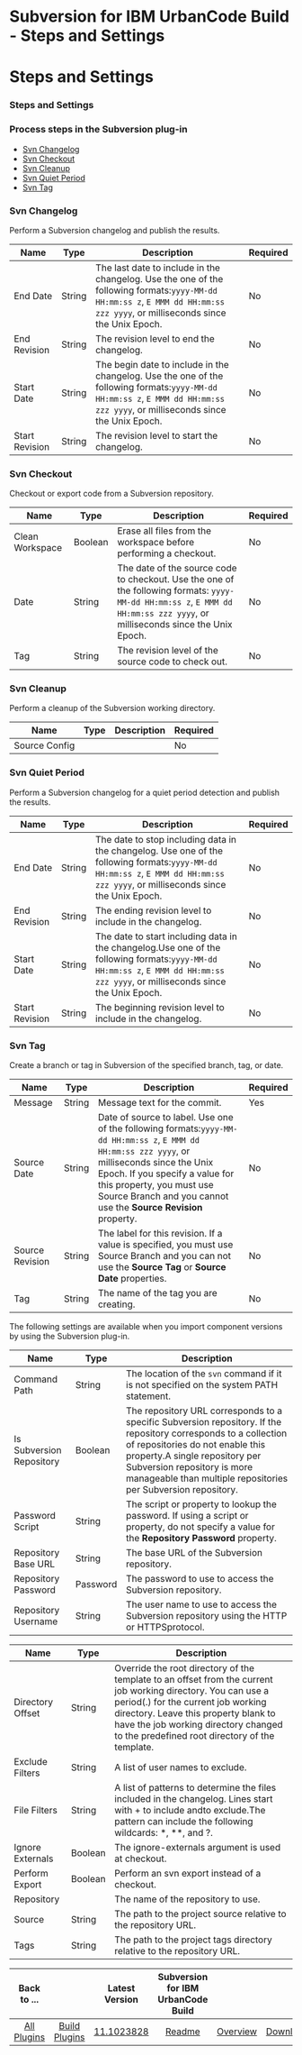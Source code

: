 
Subversion for IBM UrbanCode Build - Steps and Settings
=======================================================

# Steps and Settings



### Steps and Settings




 



### Process steps in the Subversion plug-in


* [Svn Changelog](#svn_changelog)
* [Svn Checkout](#svn_checkout)
* [Svn Cleanup](#svn_cleanup)
* [Svn Quiet Period](#svn_quiet_period)
* [Svn Tag](#svn_tag)




### Svn Changelog


Perform a Subversion changelog and publish the results.




| Name | Type | Description | Required |
| --- | --- | --- | --- |
| End Date | String | The last date to include in the changelog. Use the one of the following formats:`yyyy-MM-dd HH:mm:ss z`, `E MMM dd HH:mm:ss zzz yyyy`, or milliseconds since the Unix Epoch. | No |
| End Revision | String | The revision level to end the changelog. | No |
| Start Date | String | The begin date to include in the changelog. Use the one of the following formats:`yyyy-MM-dd HH:mm:ss z`, `E MMM dd HH:mm:ss zzz yyyy`, or milliseconds since the Unix Epoch. | No |
| Start Revision | String | The revision level to start the changelog. | No |


### Svn Checkout


Checkout or export code from a Subversion repository.




| Name | Type | Description | Required |
| --- | --- | --- | --- |
| Clean Workspace | Boolean | Erase all files from the workspace before performing a checkout. | No |
| Date | String | The date of the source code to checkout. Use the one of the following formats: `yyyy-MM-dd HH:mm:ss z`, `E MMM dd HH:mm:ss zzz yyyy`, or milliseconds since the Unix Epoch. | No |
| Tag | String | The revision level of the source code to check out. | No |


### Svn Cleanup


Perform a cleanup of the Subversion working directory.





| Name | Type | Description | Required |
| --- | --- | --- | --- |
| Source Config |  |  | No |


### Svn Quiet Period


Perform a Subversion changelog for a quiet period detection and publish the results.





| Name | Type | Description | Required |
| --- | --- | --- | --- |
| End Date | String | The date to stop including data in the changelog. Use one of the following formats:`yyyy-MM-dd HH:mm:ss z`, `E MMM dd HH:mm:ss zzz yyyy`, or milliseconds since the Unix Epoch. | No |
| End Revision | String | The ending revision level to include in the changelog. | No |
| Start Date | String | The date to start including data in the changelog.Use one of the following formats:`yyyy-MM-dd HH:mm:ss z`, `E MMM dd HH:mm:ss zzz yyyy`, or milliseconds since the Unix Epoch. | No |
| Start Revision | String | The beginning revision level to include in the changelog. | No |


### Svn Tag


Create a branch or tag in Subversion of the specified branch, tag, or date.





| Name | Type | Description | Required |
| --- | --- | --- | --- |
| Message | String | Message text for the commit. | Yes |
| Source Date | String | Date of source to label. Use one of the following formats:`yyyy-MM-dd HH:mm:ss z`, `E MMM dd HH:mm:ss zzz yyyy`, or milliseconds since the Unix Epoch. If you specify a value for this property, you must use Source Branch and you cannot use the **Source Revision** property. | No |
| Source Revision | String | The label for this revision. If a value is specified, you must use Source Branch and you can not use the **Source Tag** or **Source Date** properties. | No |
| Tag | String | The name of the tag you are creating. | No |



 The following settings are available when you import component versions by using the Subversion plug-in.




| Name | Type | Description |
| --- | --- | --- |
| Command Path | String | The location of the `svn` command if it is not specified on the system PATH statement. |
| Is Subversion Repository | Boolean | The repository URL corresponds to a specific Subversion repository. If the repository corresponds to a collection of repositories do not enable this property.A single repository per Subversion repository is more manageable than multiple repositories per Subversion repository. |
| Password Script | String | The script or property to lookup the password. If using a script or property, do not specify a value for the **Repository Password** property. |
| Repository Base URL | String | The base URL of the Subversion repository. |
| Repository Password | Password | The password to use to access the Subversion repository. |
| Repository Username | String | The user name to use to access the Subversion repository using the HTTP or HTTPSprotocol. |





| Name | Type | Description |
| --- | --- | --- |
| Directory Offset | String | Override the root directory of the template to an offset from the current job working directory. You can use a period(.) for the current job working directory. Leave this property blank to have the job working directory changed to the predefined root directory of the template. |
| Exclude Filters | String | A list of user names to exclude. |
| File Filters | String | A list of patterns to determine the files included in the changelog. Lines start with + to include andto exclude.The pattern can include the following wildcards: \*, \*\*, and ?. |
| Ignore Externals | Boolean | The ignore-externals argument is used at checkout. |
| Perform Export | Boolean | Perform an svn export instead of a checkout. |
| Repository |  | The name of the repository to use. |
| Source | String | The path to the project source relative to the repository URL. |
| Tags | String | The path to the project tags directory relative to the repository URL. |





|Back to ...||Latest Version|Subversion for IBM UrbanCode Build |||
| :---: | :---: | :---: | :---: | :---: | :---: |
|[All Plugins](../../index.md)|[Build Plugins](../README.md)|[11.1023828](https://raw.githubusercontent.com/UrbanCode/IBM-UCB-PLUGINS/main/files/Subversion/Subversion-11.1023828.zip)|[Readme](README.md)|[Overview](overview.md)|[Downloads](downloads.md)|
